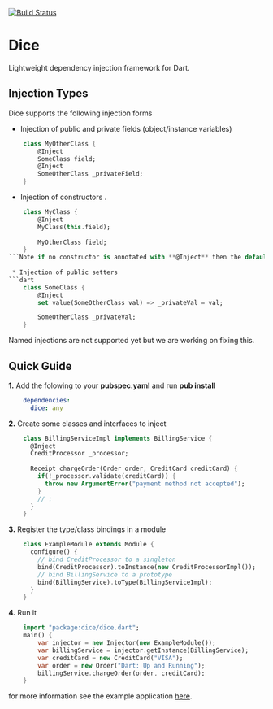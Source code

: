 [![Build Status](https://drone.io/github.com/ltackmann/dice/status.png)](https://drone.io/github.com/ltackmann/dice/latest)

Dice
====
Lightweight dependency injection framework for Dart.

Injection Types
---------------

Dice supports the following injection forms

 * Injection of public and private fields (object/instance variables)
```dart
	class MyOtherClass {
    	@Inject
      	SomeClass field;
      	@Inject
      	SomeOtherClass _privateField;
   	}
```
  
 * Injection of constructors .
```dart 
	class MyClass {
 		@Inject
 		MyClass(this.field);
 		
 		MyOtherClass field;
 	}
```Note if no constructor is annotated with **@Inject** then the default constructor is used.
 
 * Injection of public setters 
```dart
	class SomeClass {
      	@Inject
      	set value(SomeOtherClass val) => _privateVal = val;

      	SomeOtherClass _privateVal;
	}
```


Named injections are not supported yet but we are working on fixing this.

Quick Guide
-----------

**1.** Add the folowing to your **pubspec.yaml** and run **pub install**
```yaml
    dependencies:
      dice: any
```

**2.** Create some classes and interfaces to inject
```dart
	class BillingServiceImpl implements BillingService {
	  @Inject
	  CreditProcessor _processor;
	  
	  Receipt chargeOrder(Order order, CreditCard creditCard) {
	    if(!_processor.validate(creditCard)) {
	      throw new ArgumentError("payment method not accepted");
	    }
	    // :
	  }
	}
```

**3.** Register the type/class bindings in a module
```dart
	class ExampleModule extends Module {
	  configure() {
	    // bind CreditProcessor to a singleton
	    bind(CreditProcessor).toInstance(new CreditProcessorImpl());
	    // bind BillingService to a prototype
	    bind(BillingService).toType(BillingServiceImpl);
	  }
	}
```

**4.** Run it
```dart
    import "package:dice/dice.dart";
	main() {
	  	var injector = new Injector(new ExampleModule());
	  	var billingService = injector.getInstance(BillingService);
	  	var creditCard = new CreditCard("VISA");
	  	var order = new Order("Dart: Up and Running");
	  	billingService.chargeOrder(order, creditCard);
	}
```

for more information see the example application [here](example/example_app.dart).
